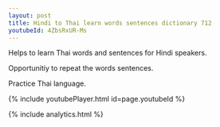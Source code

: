 ```yaml
---
layout: post
title: Hindi to Thai learn words sentences dictionary 712 
youtubeId: 4ZbsRxUR-Ms
---
```

 
 
Helps to learn Thai words and sentences for Hindi speakers.

Opportunitiy to repeat the words sentences. 

Practice Thai language. 
 
{% include youtubePlayer.html id=page.youtubeId %}
 
 
{% include analytics.html %}
